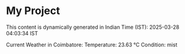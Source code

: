 # My Project

This content is dynamically generated in Indian Time (IST): 2025-03-28 04:03:34 IST


Current Weather in Coimbatore:
Temperature: 23.63 °C
Condition: mist
